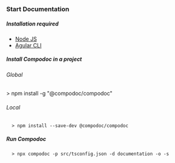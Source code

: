 <h3> Start Documentation </h3>
<h5>Installation required </h5>
<ul>
    <li> <a href="https://nodejs.org/en/"> Node JS </a></li>
    <li> <a href="https://angular.io/"> Agular CLI </a> </li>
</ul>

<h5> Install Compodoc in a project</h5>
<h6> Global</h6>
    <p> <cpde> > npm install -g "@compodoc/compodoc" </code> </p>
<h6>Local </h6>
    <p> <code>  > npm install --save-dev @compodoc/compodoc </code> </p>

<h5>Run Compodoc </h5>
<p> <code>  > npx compodoc -p src/tsconfig.json -d documentation -o -s </code> </p>